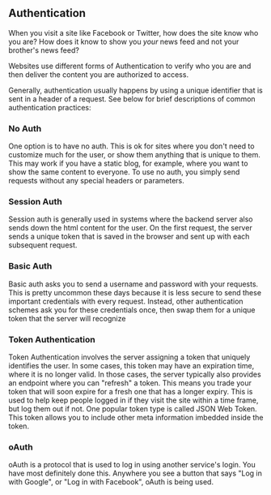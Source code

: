 ## Authentication
When you visit a site like Facebook or Twitter, how does the site know who you are? How does it know to show you *your* news feed and not your brother's news feed?

Websites use different forms of Authentication to verify who you are and then deliver the content you are authorized to access.

Generally, authentication usually happens by using a unique identifier that is sent in a header of a request. See below for brief descriptions of common authentication practices:

### No Auth
One option is to have no auth. This is ok for sites where you don't need to customize much for the user, or show them anything that is unique to them. This may work if you have a static blog, for example, where you want to show the same content to everyone. To use no auth, you simply send requests without any special headers or parameters.

### Session Auth
Session auth is generally used in systems where the backend server also sends down the html content for the user. On the first request, the server sends a unique token that is saved in the browser and sent up with each subsequent request.

### Basic Auth
Basic auth asks you to send a username and password with your requests. This is pretty uncommon these days because it is less secure to send these important credentials with every request. Instead, other authentication schemes ask you for these credentials once, then swap them for a unique token that the server will recognize

### Token Authentication
Token Authentication involves the server assigning a token that uniquely identifies the user. In some cases, this token may have an expiration time, where it is no longer valid. In those cases, the server typically also provides an endpoint where you can "refresh" a token. This means you trade your token that will soon expire for a fresh one that has a longer expiry. This is used to help keep people logged in if they visit the site within a time frame, but log them out if not. One popular token type is called JSON Web Token. This token allows you to include other meta information imbedded inside the token.

### oAuth
oAuth is a protocol that is used to log in using another service's login. You have most definitely done this. Anywhere you see a button that says "Log in with Google", or "Log in with Facebook", oAuth is being used.
